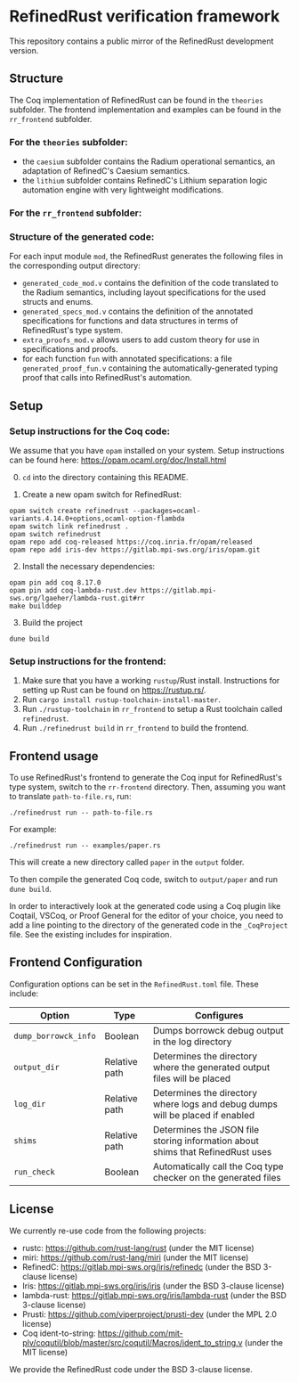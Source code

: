 # RefinedRust verification framework

This repository contains a public mirror of the RefinedRust development version.

## Structure
The Coq implementation of RefinedRust can be found in the `theories` subfolder.
The frontend implementation and examples can be found in the `rr_frontend` subfolder.

### For the `theories` subfolder:
* the `caesium` subfolder contains the Radium operational semantics, an adaptation of RefinedC's Caesium semantics.
* the `lithium` subfolder contains RefinedC's Lithium separation logic automation engine with very lightweight modifications.


### For the `rr_frontend` subfolder:

### Structure of the generated code:
For each input module `mod`, the RefinedRust generates the following files in the corresponding output directory:
* `generated_code_mod.v` contains the definition of the code translated to the Radium semantics, including layout specifications for the used structs and enums.
* `generated_specs_mod.v` contains the definition of the annotated specifications for functions and data structures in terms of RefinedRust's type system.
* `extra_proofs_mod.v` allows users to add custom theory for use in specifications and proofs.
* for each function `fun` with annotated specifications: a file `generated_proof_fun.v` containing the automatically-generated typing proof that calls into RefinedRust's automation.

## Setup
### Setup instructions for the Coq code:
We assume that you have `opam` installed on your system. Setup instructions can be found here: https://opam.ocaml.org/doc/Install.html

0. `cd` into the directory containing this README.

1. Create a new opam switch for RefinedRust:
```
opam switch create refinedrust --packages=ocaml-variants.4.14.0+options,ocaml-option-flambda
opam switch link refinedrust .
opam switch refinedrust
opam repo add coq-released https://coq.inria.fr/opam/released
opam repo add iris-dev https://gitlab.mpi-sws.org/iris/opam.git
```
2. Install the necessary dependencies:
```
opam pin add coq 8.17.0
opam pin add coq-lambda-rust.dev https://gitlab.mpi-sws.org/lgaeher/lambda-rust.git#rr
make builddep
```
3. Build the project
```
dune build
```


### Setup instructions for the frontend:
1. Make sure that you have a working `rustup`/Rust install. Instructions for setting up Rust can be found on https://rustup.rs/.
2. Run `cargo install rustup-toolchain-install-master`.
3. Run `./rustup-toolchain` in `rr_frontend` to setup a Rust toolchain called `refinedrust`.
4. Run `./refinedrust build` in `rr_frontend` to build the frontend.


## Frontend usage
To use RefinedRust's frontend to generate the Coq input for RefinedRust's type system, switch to the `rr-frontend` directory.
Then, assuming you want to translate `path-to-file.rs`, run:
```
./refinedrust run -- path-to-file.rs
```
For example:
```
./refinedrust run -- examples/paper.rs
```
This will create a new directory called `paper` in the `output` folder.

To then compile the generated Coq code, switch to `output/paper` and run `dune build`.

In order to interactively look at the generated code using a Coq plugin like Coqtail, VSCoq, or Proof General for the editor of your choice, you need to add a line pointing to the directory of the generated code in the `_CoqProject` file.
See the existing includes for inspiration.

## Frontend Configuration
Configuration options can be set in the `RefinedRust.toml` file.
These include:

| Option | Type | Configures |
|--------|------|------------|
| `dump_borrowck_info` | Boolean | Dumps borrowck debug output in the log directory |
| `output_dir` | Relative path | Determines the directory where the generated output files will be placed |
| `log_dir` | Relative path | Determines the directory where logs and debug dumps will be placed if enabled |
| `shims` | Relative path | Determines the JSON file storing information about shims that RefinedRust uses |
| `run_check` | Boolean | Automatically call the Coq type checker on the generated files |



## License
We currently re-use code from the following projects:
- rustc: https://github.com/rust-lang/rust (under the MIT license)
- miri: https://github.com/rust-lang/miri (under the MIT license)
- RefinedC: https://gitlab.mpi-sws.org/iris/refinedc (under the BSD 3-clause license)
- Iris: https://gitlab.mpi-sws.org/iris/iris (under the BSD 3-clause license)
- lambda-rust: https://gitlab.mpi-sws.org/iris/lambda-rust (under the BSD 3-clause license)
- Prusti: https://github.com/viperproject/prusti-dev (under the MPL 2.0 license)
- Coq ident-to-string: https://github.com/mit-plv/coqutil/blob/master/src/coqutil/Macros/ident_to_string.v (under the MIT license)

We provide the RefinedRust code under the BSD 3-clause license.
